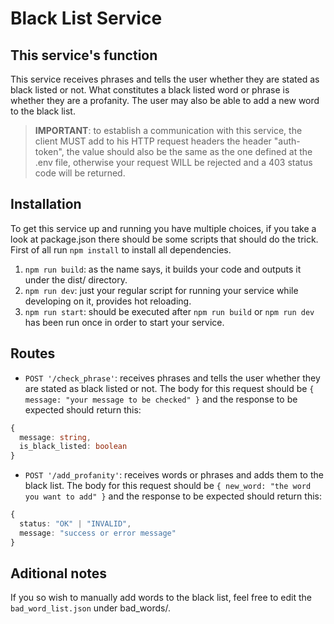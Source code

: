 # Black List Service

## This service's function

This service receives phrases and tells the user whether they are stated as black listed or not. What constitutes a black listed word or phrase is whether they are a profanity. The user may also be able to add a new word to the black list.

> **IMPORTANT**: to establish a communication with this service, the client MUST add to his HTTP request headers the header "auth-token", the value should also be the same as the one defined at the .env file, otherwise your request WILL be rejected and a 403 status code will be returned.

## Installation

To get this service up and running you have multiple choices, if you take a look at package.json there should be some scripts that should do the trick. First of all run `npm install` to install all dependencies.

1. `npm run build`: as the name says, it builds your code and outputs it under the dist/ directory.
2. `npm run dev`: just your regular script for running your service while developing on it, provides hot reloading.
3. `npm run start`: should be executed after `npm run build` or `npm run dev` has been run once in order to start your service.

## Routes

* `POST '/check_phrase'`: receives phrases and tells the user whether they are stated as black listed or not. The body for this request should be `{ message: "your message to be checked" }` and the response to be expected should return this:
```typescript
{
  message: string,
  is_black_listed: boolean
}
```

* `POST '/add_profanity'`: receives words or phrases and adds them to the black list. The body for this request should be `{ new_word: "the word you want to add" }`
and the response to be expected should return this:
```typescript
{
  status: "OK" | "INVALID",
  message: "success or error message"
}
```

## Aditional notes

If you so wish to manually add words to the black list, feel free to edit the `bad_word_list.json` under bad_words/.
